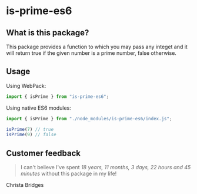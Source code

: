 # is-prime-es6

## What is this package?

This package provides a function to which you may pass any integet and it will return true if the given number is a prime number, false otherwise. 

## Usage

Using WebPack:

```js
import { isPrime } from "is-prime-es6";
```

Using native ES6 modules:

```js
import { isPrime } from "./node_modules/is-prime-es6/index.js";

isPrime(7) // true
isPrime(9) // false
```

## Customer feedback

> I can't believe I've spent _18 years, 11 months, 3 days, 22 hours and 45 minutes_ without this package in my life!

Christa Bridges
